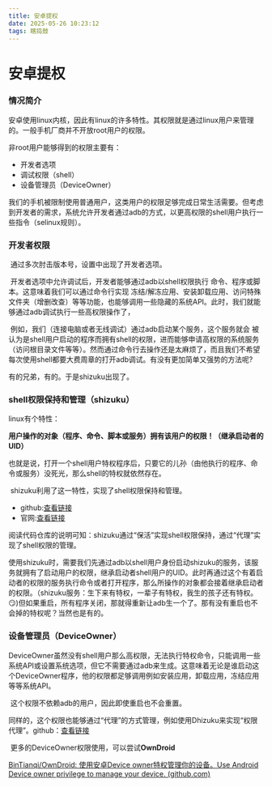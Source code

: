 ```yaml
---
title: 安卓提权
date: 2025-05-26 10:23:12
tags: 瞎捣鼓
---
```

# 安卓提权



### 情况简介

​	安卓使用linux内核，因此有linux的许多特性。其权限就是通过linux用户来管理的。一般手机厂商并不开放root用户的权限。

非root用户能够得到的权限主要有：
- 开发者选项
- 调试权限（shell）
- 设备管理员（DeviceOwner）

​	我们的手机被限制使用普通用户，这类用户的权限足够完成日常生活需要。但考虑到开发者的需求，系统允许开发者通过adb的方式，以更高权限的shell用户执行一些指令（selinux规则）。



### 开发者权限

​	通过多次肘击版本号，设置中出现了开发者选项。	

​	开发者选项中允许调试后，开发者能够通过adb以shell权限执行 命令、程序或脚本。这意味着我们可以通过命令行实现 冻结/解冻应用、安装卸载应用、访问特殊文件夹（增删改查）等等功能，也能够调用一些隐藏的系统API。此时，我们就能够通过adb调试执行一些高权限操作了，

​	例如，我们（连接电脑或者无线调试）通过adb启动某个服务，这个服务就会 被认为是shell用户启动的程序而拥有shell的权限，进而能够申请高权限的系统服务（访问根目录文件等等）。然而通过命令行去操作还是太麻烦了，而且我们不希望每次使用shell都要大费周章的打开adb调试。有没有更加简单又强势的方法呢?

有的兄弟，有的。于是shizuku出现了。

### shell权限保持和管理（shizuku）

linux有个特性：

**用户操作的对象（程序、命令、脚本或服务）拥有该用户的权限！（继承启动者的UID）**

​	也就是说，打开一个shell用户特权程序后，只要它的儿孙（由他执行的程序、命令或服务）没死光，那么shell的特权就依然存在。

​	shizuku利用了这一特性，实现了shell权限保持和管理。

- github:[查看链接](https://github.com/RikkaApps/Shizuku)
- 官网:[查看链接](https://shizuku.rikka.app/zh-hans/)

​	阅读代码仓库的说明可知：shizuku通过“保活”实现shell权限保持，通过“代理”实现了shell权限的管理。

​	使用shizuku时，需要我们先通过adb以shell用户身份启动shizuku的服务，该服务就拥有了启动用户的权限，继承启动者shell用户的UID。此时再通过这个有着启动者的权限的服务执行命令或者打开程序，那么所操作的对象都会接着继承启动者的权限。（shizuku服务：生下来有特权，一辈子有特权，我生的孩子还有特权。😏)
​	但如果重启，所有程序关闭，那就得重新让adb生一个了。那有没有重启也不会掉的特权呢？当然也是有的。

### 设备管理员（DeviceOwner）

​	DeviceOwner虽然没有shell用户那么高权限，无法执行特权命令，只能调用一些系统API或设置系统选项，但它不需要通过adb来生成。这意味着无论是谁启动这个DeviceOwner程序，他的权限都足够调用例如安装应用，卸载应用，冻结应用等等系统API。

​	这个权限不依赖adb的用户，因此即使重启也不会重置。

​	同样的，这个权限也能够通过“代理”的方式管理，例如使用Dhizuku来实现“权限代理”。github：[查看链接](https://github.com/iamr0s/Dhizuku)

​	更多的DeviceOwner权限使用，可以尝试**OwnDroid**

[BinTianqi/OwnDroid: 使用安卓Device owner特权管理你的设备。Use Android Device owner privilege to manage your device. (github.com)](https://github.com/BinTianqi/OwnDroid)
